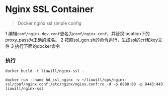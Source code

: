 # Nginx SSL Container

> Docker nginx ssl simple config

1 编辑`conf/nginx.dev.conf`更名为`conf/nginx.conf`，并替换location下的proxy_pass为正确的域名。
2 按照ssl_gen.sh的命令运行，生成ssl的crt和key文件
3 执行下面的docker命令

### 执行

```
docker build -t liuwill/nginx-ssl .

docker run --name hd_ssl_nginx -v ~/liuwill/ops/nginx-ssl/conf/nginx.conf:/etc/nginx/nginx.conf:ro -d -p 8888:80 -p 8443:443 liuwill/nginx-ssl
```